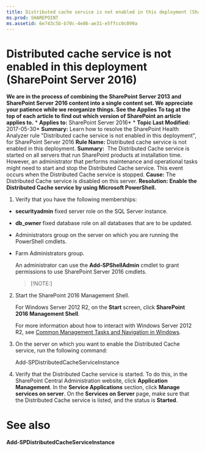 ```yaml
---
title: Distributed cache service is not enabled in this deployment (SharePoint Server 2016)
ms.prod: SHAREPOINT
ms.assetid: 6e743c5b-b70c-4e86-ae31-e5ffcc0c099a
---
```



# Distributed cache service is not enabled in this deployment (SharePoint Server 2016)
 **We are in the process of combining the SharePoint Server 2013 and SharePoint Server 2016 content into a single content set. We appreciate your patience while we reorganize things. See the Applies To tag at the top of each article to find out which version of SharePoint an article applies to.** * **Applies to:** SharePoint Server 2016*  * **Topic Last Modified:** 2017-05-30* **Summary:** Learn how to resolve the SharePoint Health Analyzer rule "Distributed cache service is not enabled in this deployment", for SharePoint Server 2016 **Rule Name:** Distributed cache service is not enabled in this deployment. **Summary:**  The Distributed Cache service is started on all servers that run SharePoint products at installation time. However, an administrator that performs maintenance and operational tasks might need to start and stop the Distributed Cache service. This event occurs when the Distributed Cache service is stopped. **Cause:** The Distributed Cache service is disabled on this server. **Resolution: Enable the Distributed Cache service by using Microsoft PowerShell.**
1. Verify that you have the following memberships:
    
  - **securityadmin** fixed server role on the SQL Server instance.
    
  
  - **db_owner** fixed database role on all databases that are to be updated.
    
  
  - Administrators group on the server on which you are running the PowerShell cmdlets.
    
  
  - Farm Administrators group.
    
  

    An administrator can use the **Add-SPShellAdmin** cmdlet to grant permissions to use SharePoint Server 2016 cmdlets.
    
    > [!NOTE:]
      
2. Start the SharePoint 2016 Management Shell.
    
    For Windows Server 2012 R2, on the **Start** screen, click **SharePoint 2016 Management Shell**.
    
    For more information about how to interact with Windows Server 2012 R2, see  [Common Management Tasks and Navigation in Windows](http://go.microsoft.com/fwlink/?LinkID=715712&amp;clcid=0x409).
    
  
3. On the server on which you want to enable the Distributed Cache service, run the following command:
    
    Add-SPDistributedCacheServiceInstance
    
  
4. Verify that the Distributed Cache service is started. To do this, in the SharePoint Central Administration website, click **Application Management**. In the **Service Applications** section, click **Manage services on server**. On the **Services on Server** page, make sure that the Distributed Cache service is listed, and the status is **Started**.
    
  

# See also

#### 

 **Add-SPDistributedCacheServiceInstance**
  
    
    

  
    
    


